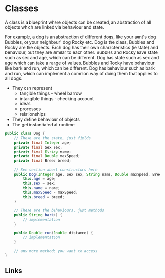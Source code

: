 # Classes

A class is a blueprint where objects can be created, an abstraction of all objects which are linked via behaviour and state.

For example, a dog is an abstraction of different dogs, like your aunt's dog Bubbles, or your neighbour' dog Rocky etc. Dog is the class, Bubbles and Rocky are the objects. Each dog has their own characteristics (ie state) and behaviour, but they are similar to each other. Bubbles and Rocky have state such as sex and age, which can be different. Dog has state such as sex and age which can take a range of values. Bubbles and Rocky have behaviour like bark and run, which can be different. Dog has behaviour such as bark and run, which can implement a common way of doing them that applies to all dogs.

- They can represent 
  - tangible things - wheel barrow
  - intangible things - checking account
  - ideas
  - processes
  - relationships
- They define behaviour of objects
- The get instantiated at runtime

```java
public class Dog {
    // These are the state, just fields
    private final Integer age;
    private final Sex sex;
    private final String name;
    private final Double maxSpeed;
    private final Breed breed;

    // See section about constructors here
    public Dog(Integer age, Sex sex, String name, Double maxSpeed, Breed breed) {
        this.age = age;
        this.sex = sex;
        this.name = name;
        this.maxSpeed = maxSpeed;
        this.breed = breed;
    }

    // These are the behaviours, just methods
    public String bark() {
        // implementation
    }

    public Double run(Double distance) {
        // implementation
    }

    // any more methods you want to access
}
```

## Links
